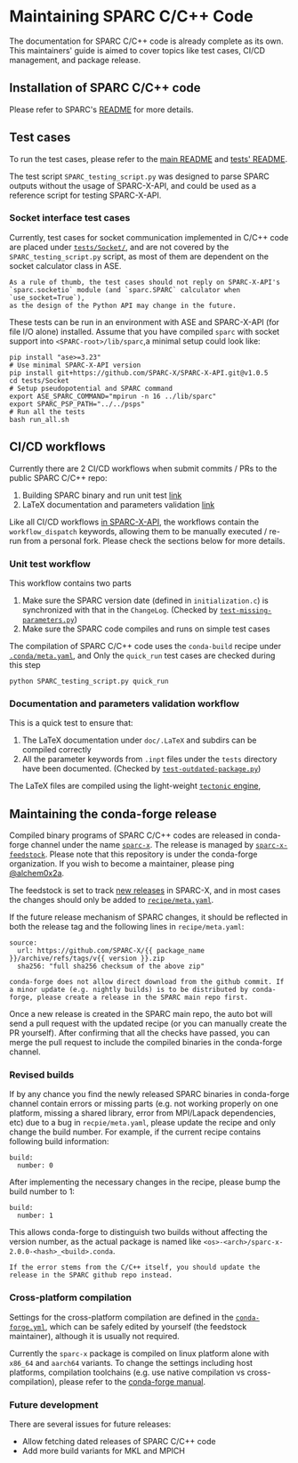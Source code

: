 # Maintaining SPARC C/C++ Code

The documentation for SPARC C/C++ code is already complete as its
own. This maintainers' guide is aimed to cover topics like test cases,
CI/CD management, and package release.

## Installation of SPARC C/C++ code

Please refer to SPARC's
[README](https://github.com/SPARC-X/SPARC?tab=readme-ov-file#2-installation)
for more details.

## Test cases

To run the test cases, please refer to the [main
README](https://github.com/SPARC-X/SPARC?tab=readme-ov-file#4-execution)
and [tests'
README](https://github.com/SPARC-X/SPARC/blob/master/tests/README.md).

The test script `SPARC_testing_script.py` was designed to parse SPARC
outputs without the usage of SPARC-X-API, and could be used as a
reference script for testing SPARC-X-API.

### Socket interface test cases

Currently, test cases for socket communication implemented in C/C++
code are placed under
[`tests/Socket/`](https://github.com/SPARC-X/SPARC/tree/master/tests/Socket),
and are not covered by the `SPARC_testing_script.py` script, as most
of them are dependent on the socket calculator class in ASE.

```{note}
As a rule of thumb, the test cases should not reply on SPARC-X-API's
`sparc.socketio` module (and `sparc.SPARC` calculator when `use_socket=True`),
as the design of the Python API may change in the future.
```

These tests can be run in an environment with ASE and SPARC-X-API (for
file I/O alone) installed. Assume that you have compiled `sparc` with socket support into `<SPARC-root>/lib/sparc`,a minimal setup could look like:
```{code} bash
pip install "ase>=3.23"
# Use minimal SPARC-X-API version
pip install git+https://github.com/SPARC-X/SPARC-X-API.git@v1.0.5
cd tests/Socket
# Setup pseudopotential and SPARC command
export ASE_SPARC_COMMAND="mpirun -n 16 ../lib/sparc"
export SPARC_PSP_PATH="../../psps"
# Run all the tests
bash run_all.sh
```

## CI/CD workflows

Currently there are 2 CI/CD workflows when submit commits / PRs to the
public SPARC C/C++ repo:

1) Building SPARC binary and run unit test [link](https://github.com/SPARC-X/SPARC/blob/master/.github/workflows/build-test.yml)
2) LaTeX documentation and parameters validation [link](https://github.com/SPARC-X/SPARC/blob/master/.github/workflows/update-doc-pdf.yml)

Like all CI/CD workflows [in SPARC-X-API](#cicd-sparc-x-api), the
workflows contain the `workflow_dispatch` keywords, allowing them to
be manually executed / re-run from a personal fork. Please check the
sections below for more details.

### Unit test workflow

This workflow contains two parts
1) Make sure the SPARC version date (defined in `initialization.c`) is
   synchronized with that in the `ChangeLog`. (Checked by [`test-missing-parameters.py`](https://github.com/SPARC-X/SPARC/blob/master/.github/workflows/test-missing-parameters.py))
2) Make sure the SPARC code compiles and runs on simple test cases

The compilation of SPARC C/C++ code uses the `conda-build` recipe under [`.conda/meta.yaml`](https://github.com/SPARC-X/SPARC/blob/master/.conda/meta.yaml), and
Only the `quick_run` test cases are checked during this step
```{code} bash
python SPARC_testing_script.py quick_run
```


### Documentation and parameters validation workflow

This is a quick test to ensure that:

1. The LaTeX documentation under `doc/.LaTeX` and subdirs can be
compiled correctly
2. All the parameter keywords from `.inpt` files
under the `tests` directory have been documented. (Checked by [`test-outdated-package.py`](https://github.com/SPARC-X/SPARC/blob/master/.github/workflows/test-outdated-package.py))

The LaTeX files are compiled using the light-weight [`tectonic`
engine](https://tectonic-typesetting.github.io/en-US/),


## Maintaining the conda-forge release

Compiled binary programs of SPARC C/C++ codes are released in
conda-forge channel under the name
[`sparc-x`](https://anaconda.org/conda-forge/sparc-x).  The release is
managed by
[`sparc-x-feedstock`](https://github.com/conda-forge/sparc-x-feedstock). Please
note that this repository is under the conda-forge organization. If
you wish to become a maintainer, please ping
[@alchem0x2a](https://github.com/alchem0x2A).

The feedstock is set to track [new
releases](https://github.com/SPARC-X/SPARC/releases) in SPARC-X, and in most cases the changes should only be added to [`recipe/meta.yaml`](https://github.com/conda-forge/sparc-x-feedstock/blob/main/recipe/meta.yaml).

If the future release mechanism of SPARC changes, it should be
reflected in both the release tag and the following lines in `recipe/meta.yaml`:
```{code} yaml
source:
  url: https://github.com/SPARC-X/{{ package_name }}/archive/refs/tags/v{{ version }}.zip
  sha256: "full sha256 checksum of the above zip"
```

```{note}
conda-forge does not allow direct download from the github commit. If a minor update (e.g. nightly builds) is to be distributed by conda-forge, please create a release in the SPARC main repo first.
```

Once a new release is created in the SPARC main repo, the auto bot
will send a pull request with the updated recipe (or you can manually
create the PR yourself). After confirming that all the checks have
passed, you can merge the pull request to include the compiled
binaries in the conda-forge channel.

### Revised builds

If by any chance you find the newly released SPARC binaries in
conda-forge channel contain errors or missing parts (e.g. not working
properly on one platform, missing a shared library, error from
MPI/Lapack dependencies, etc) due to a bug in `recpie/meta.yaml`,
please update the recipe and only change the build number. For example,
if the current recipe contains following build information:
```{code} yaml
build:
  number: 0
```

After implementing the necessary changes in the recipe, please bump the build number to 1:
```{code} yaml
build:
  number: 1
```

This allows conda-forge to distinguish two builds without affecting the version number, as the actual package is named like `<os>-<arch>/sparc-x-2.0.0-<hash>_<build>.conda`.

```{note}
If the error stems from the C/C++ itself, you should update the release in the SPARC github repo instead.
```

### Cross-platform compilation

Settings for the cross-platform compilation are defined in the
[`conda-forge.yml`](https://github.com/conda-forge/sparc-x-feedstock/blob/main/conda-forge.yml),
which can be safely edited by yourself (the feedstock maintainer),
although it is usually not required.

Currently the `sparc-x` package is compiled on linux platform alone
with `x86_64` and `aarch64` variants. To change the settings including
host platforms, compilation toolchains (e.g. use native compilation vs
cross-compilation), please refer to the [conda-forge
manual](https://conda-forge.org/docs/maintainer/conda_forge_yml/).

### Future development
There are
several issues for future releases:
- Allow fetching dated releases of SPARC C/C++ code
- Add more build variants for MKL and MPICH
